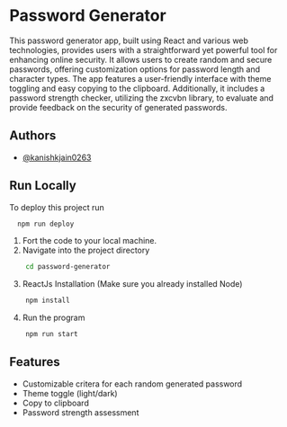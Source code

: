 
# Password Generator

This password generator app, built using React and various web technologies, provides users with a straightforward yet powerful tool for enhancing online security. It allows users to create random and secure passwords, offering customization options for password length and character types. The app features a user-friendly interface with theme toggling and easy copying to the clipboard. Additionally, it includes a password strength checker, utilizing the zxcvbn library, to evaluate and provide feedback on the security of generated passwords. 




## Authors

- [@kanishkjain0263](https://www.github.com/kanishkjain0263)


## Run Locally

To deploy this project run

```bash
  npm run deploy
```

1. Fort the code to your local machine.
2. Navigate into the project directory
```bash
    cd password-generator
```
3. ReactJs Installation (Make sure you already installed Node)
```bash
    npm install
```
4. Run the program
```bash
    npm run start
```
## Features

- Customizable critera for each random generated password
- Theme toggle (light/dark)
- Copy to clipboard
- Password strength assessment
